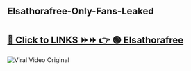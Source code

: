 
 ## Elsathorafree-Only-Fans-Leaked

# <h2><a href="https://clipsfans.com/Elsathorafree&ref=git">🔗 Click to LINKS ⏩⏩ 👉 🟢 Elsathorafree </a></h2>

<a href="https://clipsfans.com/Elsathorafree&ref=git" rel="nofollow" data-target="animated-image.originalLink"><img src="https://i.ibb.co.com/xMMVF88/686577567.gif" alt="Viral Video Original" style="max-width: 100%; display: inline-block;" data-target="animated-image.originalImage"></a>
